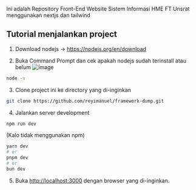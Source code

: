 Ini adalah Repository Front-End Website Sistem Informasi HME FT Unsrat menggunakan nextjs dan tailwind

## Tutorial menjalankan project
1. Download nodejs -> https://nodejs.org/en/download

2. Buka Command Prompt dan cek apakah nodejs sudah terinstall atau belum
![image](https://github.com/user-attachments/assets/59f6a696-b949-4c6c-99e9-807369707cde)
```bash
node -v
```

3. Clone project ini ke directory yang di-inginkan
```bash
git clone https://github.com/reyimanuel/framework-dump.git
```

4. Jalankan server development

```bash
npm run dev
```
(Kalo tidak menggunakan npm)
```bash
yarn dev
# or
pnpm dev
# or
bun dev
```

5. Buka [http://localhost:3000](http://localhost:3000) dengan browser yang di-inginkan.
